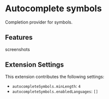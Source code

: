 # Autocomplete symbols

Completion provider for symbols.

## Features

screenshots

## Extension Settings

This extension contributes the following settings:

- `autocompleteSymbols.minLength`: `4`
- `autocompleteSymbols.enabledLanguages`: `[]`
